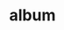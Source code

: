 ---
layout: album
resource: facebook
title: "album"
description: "masonry"
active: gallery
header-img: "img/gallery-bg.jpg"
album-title: "my 9th album"
images:
  - image_path: NguyenNhu(nana)/lung/1001292371072272_358656226_1001293374405505_8652126445450372765_n.jpg
  - image_path: NguyenNhu(nana)/lung/1012592619942247_364785662_1012593116608864_3522053104837336177_n - Copy.jpg
  - image_path: NguyenNhu(nana)/lung/1025702651964577_373621585_1025702641964578_2896937619919915599_n.jpg
  - image_path: NguyenNhu(nana)/lung/1030072921527550_378091778_1030078128193696_3002486489538799440_n.jpg
  - image_path: NguyenNhu(nana)/lung/1034596124408563_379992164_1034596121075230_1048992772521598414_n - Copy.jpg
  - image_path: NguyenNhu(nana)/lung/1034596124408563_379992164_1034596121075230_1048992772521598414_n.jpg
  - image_path: NguyenNhu(nana)/lung/1039755323892643_383000953_1039755320559310_2451687052832688182_n.jpg
  - image_path: NguyenNhu(nana)/lung/1059732135228295_398496992_1059732131894962_529670924774126589_n.jpg
  - image_path: NguyenNhu(nana)/lung/1059733395228169_398486601_1059733388561503_3561557805335024648_n.jpg
  - image_path: NguyenNhu(nana)/lung/1070650134136495_406248062_1070653850802790_3035450084059623362_n.jpg
  - image_path: NguyenNhu(nana)/lung/1070726137462228_405246216_1070726134128895_7982992793392246918_n.jpg
  - image_path: NguyenNhu(nana)/lung/1070726170795558_405246199_1070726167462225_7880544131676767355_n.jpg
  - image_path: NguyenNhu(nana)/lung/1087333335801508_414725300_1087334915801350_712530031023682460_n.jpg
  - image_path: NguyenNhu(nana)/lung/1089666305568211_416122937_1089666302234878_2690614521072226535_n.jpg
  - image_path: NguyenNhu(nana)/lung/1092350655299776_416894366_1092350921966416_6920044209270685547_n.jpg
  - image_path: NguyenNhu(nana)/lung/1098282851373223_420176466_1098282951373213_1773521869438014048_n.jpg
  - image_path: NguyenNhu(nana)/lung/1133932131141628_434214908_1133932604474914_5200959859910657667_n.jpg
  - image_path: NguyenNhu(nana)/lung/1171513917383449_444151915_1171513914050116_1018135288927090024_n.jpg
  - image_path: NguyenNhu(nana)/lung/1174313500436824_445464800_1174313703770137_2650590064960811794_n.jpg
  - image_path: NguyenNhu(nana)/lung/1180158933185614_448040119_1180160356518805_741121342515397593_n.jpg
  - image_path: NguyenNhu(nana)/lung/1180158959852278_447973189_1180160339852140_7452961183509948126_n.jpg
  - image_path: NguyenNhu(nana)/lung/1185244879343686_448434814_1185244876010353_4402594087990934047_n.jpg
  - image_path: NguyenNhu(nana)/lung/1185244902677017_448276391_1185244899343684_213149450551400211_n.jpg
  - image_path: NguyenNhu(nana)/lung/1185244939343680_448625675_1185244936010347_4080501990657155083_n.jpg
  - image_path: NguyenNhu(nana)/lung/1193385178529656_449331765_1193389388529235_1505576521823234204_n.jpg
  - image_path: NguyenNhu(nana)/lung/1193385221862985_449205898_1193389411862566_8162028018929983367_n.jpg
  - image_path: NguyenNhu(nana)/lung/1197079441493563_449832849_1197083901493117_4194258496756216186_n.jpg
  - image_path: NguyenNhu(nana)/lung/1203133504221490_451572676_1203138434220997_7605725941965838427_n.jpg
  - image_path: NguyenNhu(nana)/lung/1219610032573837_455007358_1219612525906921_1165007843200474490_n.jpg
  - image_path: NguyenNhu(nana)/lung/1227625668438940_456817481_1227629285105245_298195508369018369_n.jpg
  - image_path: NguyenNhu(nana)/lung/1298425001359006_469165083_1298425004692339_294361533393247210_n.jpg
  - image_path: NguyenNhu(nana)/lung/1305507803984059_470222976_1305508660650640_1733864300034583507_n.jpg
  - image_path: NguyenNhu(nana)/lung/1306880253846814_470215729_1306881103846729_6589683509515244689_n.jpg
  - image_path: NguyenNhu(nana)/lung/494801085054739_175479729_494801088388072_2380208352462994774_n.jpg
  - image_path: NguyenNhu(nana)/lung/550531756148338_468402547_1293940828474090_5206803219405254760_n.jpg
  - image_path: NguyenNhu(nana)/lung/558167922051388_468521714_1293976721803834_7255135975643931159_n.jpg
  - image_path: NguyenNhu(nana)/lung/578670016667845_469500474_1299768031224703_5222038015438622683_n.jpg
  - image_path: NguyenNhu(nana)/lung/595498201651693_469226005_1300400551161451_6482501790070145474_n.jpg
  - image_path: NguyenNhu(nana)/lung/603379987530181_469583711_1300616257806547_8139403350811796888_n.jpg
  - image_path: NguyenNhu(nana)/lung/614424406425739_469568157_1301258424408997_6632134531939115530_n.jpg
  - image_path: NguyenNhu(nana)/lung/616233196244860_469567725_1301273991074107_2056460262906635705_n.jpg
  - image_path: NguyenNhu(nana)/lung/717931616075017_470067318_1304112690790237_8625967014942269899_n.jpg
  - image_path: NguyenNhu(nana)/lung/722111112323734_469661969_1304220397446133_5380953860229525622_n.jpg
  - image_path: NguyenNhu(nana)/lung/754315902436588_470546304_1309285740272932_4611817485397064441_n.jpg
  - image_path: NguyenNhu(nana)/lung/772319203969591_472863028_1323351038866402_6332352239127902711_n.jpg
  - image_path: NguyenNhu(nana)/lung/777907406744104_472858331_1323900195478153_445498901214086705_n.jpg
  - image_path: NguyenNhu(nana)/lung/790867728781405_472804969_1324229542111885_6519204427587765505_n.jpg
  - image_path: NguyenNhu(nana)/lung/793944038473774_473334228_1324790382055801_4258066642497501589_n.jpg
  - image_path: NguyenNhu(nana)/lung/803309754203869_473328730_1324815222053317_4263555739939502712_n.jpg
  - image_path: NguyenNhu(nana)/lung/849228762945301_473812350_1330475611487278_7723608193176118009_n.jpg
  - image_path: NguyenNhu(nana)/lung/876741126860731_474553508_1331612864706886_4376183857232332556_n.jpg
  - image_path: NguyenNhu(nana)/lung/887430215791822_474091034_1331855938015912_5020241511246539710_n.jpg
  - image_path: NguyenNhu(nana)/lung/918868002648043_330523243_1348184445959299_7762912566616662190_n.jpg
  - image_path: NguyenNhu(nana)/lung/924127348788775_332326493_1351105245673521_2833137183637665553_n.jpg
  - image_path: NguyenNhu(nana)/lung/939090847292425_336529245_593991979036106_4844600581643679106_n.jpg
  - image_path: NguyenNhu(nana)/lung/944131323455044_338375667_3395435257440580_1980623319259855147_n.jpg
  - image_path: NguyenNhu(nana)/lung/954644882403688_341864994_235239309177096_2091145100024032457_n.jpg
  - image_path: NguyenNhu(nana)/lung/965149544686555_344368248_1298144607465899_4659560368226049542_n.jpg
  - image_path: NguyenNhu(nana)/lung/968787094322800_346852161_768177378084728_1715191703002712092_n.jpg
  - image_path: NguyenNhu(nana)/lung/985585949309581_354030124_985585942642915_1340145378281565358_n.jpg
  - image_path: NguyenNhu(nana)/lung/987833365751506_355108253_987833362418173_2210407644985642692_n.jpg
---